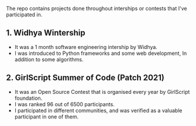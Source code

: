 The repo contains projects done throughout interships or contests that I've participated in.

## 1. Widhya Wintership

* It was a 1 month software engineering intership by Widhya.
* I was introduced to Python frameworks and some web development, In addition to some algorithms.

## 2. GirlScript Summer of Code (Patch 2021)

* It was an Open Source Contest that is organised every year by GirlScript foundation.
* I was ranked 96 out of 6500 participants.
* I participated in different communities, and was verified as a valuable participant in one of them.